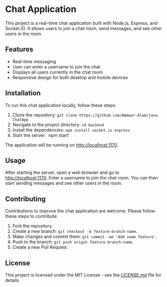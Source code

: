 # Chat Application

This project is a real-time chat application built with Node.js, Express, and Socket.IO. It allows users to join a chat room, send messages, and see other users in the room.

## Features

- Real-time messaging
- User can enter a username to join the chat
- Displays all users currently in the chat room
- Responsive design for both desktop and mobile devices

## Installation

To run this chat application locally, follow these steps:

1. Clone the repository: `git clone https://github.com/Ammaar-Alam/java-ChatApp`
2. Navigate to the project directory: `cd backend`
3. Install the dependencies: `npm install socket.io express`
4. Start the server: `npm start'

The application will be running on [http://localhost:1170](http://localhost:1170).

## Usage

After starting the server, open a web browser and go to [http://localhost:1170](http://localhost:1170). Enter a username to join the chat room. You can then start sending messages and see other users in the room.

## Contributing

Contributions to improve the chat application are welcome. Please follow these steps to contribute:

1. Fork the repository.
2. Create a new branch: `git checkout -b feature-branch-name`.
3. Make changes and commit them: `git commit -am 'Add some feature'`.
4. Push to the branch: `git push origin feature-branch-name`.
5. Create a new Pull Request.

## License

This project is licensed under the MIT License - see the [LICENSE.md](LICENSE) file for details.
